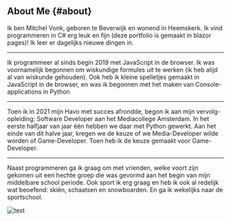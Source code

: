 ## About Me {#about}
Ik ben Mitchel Vonk, geboren te Beverwijk en wonend in Heemskerk. Ik vind programmeren in C# erg leuk en fijn
(deze portfolio is gemaakt in blazor pages)! Ik leer er dagelijks nieuwe dingen in.
<hr/>
Ik programmeer al sinds begin 2019 met JavaScript in de browser. Ik was voornamelijk begonnen om wiskundige
formules uit te werken (ik heb alijd al van wiskunde gehouden). Ook heb ik kleine spelletjes gemaakt in
JavaScript in de browser, en was ik begonnen met het maken van Console-applications in Python
<hr/>
Toen ik in 2021 mijn Havo met succes afrondde, begon ik aan mijn vervolg-opleiding: Software Developer aan het
Mediacollege Amsterdam. In het eerste halfjaar van jaar één hebben we daar met Python gewerkt. Aan het einde van
dit halve jaar, kregen we de keuze of we Media-Developer wilde worden of Game-Developer. Toen heb ik de keuze
gemaakt voor Game-Developer.
<hr/>
Naast programmeren ga ik graag om met vrienden, welke voort zijn gekomen uit een hechte groep die was gevormd aan
het begin van mijn middelbare school periode. Ook sport ik erg graag en heb ik ook al redelijk wat beoefend:
skiën, schaatsen en snowboarden. En ga ik wekelijks naar de sportschool.  

![test](./images/AboutMeCropped.webp)